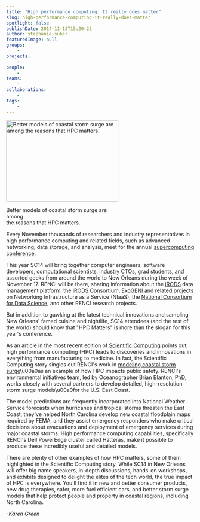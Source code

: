 ```yaml
---
title: "High performance computing: It really does matter"
slug: high-performance-computing-it-really-does-matter
spotlight: false
publishDate: 2014-11-13T15:20:23
author: stephanie-suber
featuredImage: null
groups:
    - 
projects:
    - 
people:
    - 
teams: 
    - 
collaborations:
    - 
tags:
    - 
---
```

<div id="attachment_13849" class="wp-caption alignleft" style="width: 300px"><a href="http://renci.org/wp-content/uploads/2014/11/renci-Irene-ml.jpg"  rel="lightbox[roadtrip]"><img class="size-medium wp-image-13849" src="http://renci.org/wp-content/uploads/2014/11/renci-Irene-ml-300x217.jpg" alt="Better models of coastal storm surge are among  the reasons that HPC matters." width="300" height="217" srcset="https://renci.org/wp-content/uploads/2014/11/renci-Irene-ml-300x217.jpg 300w, https://renci.org/wp-content/uploads/2014/11/renci-Irene-ml.jpg 320w" sizes="(max-width: 300px) 100vw, 300px" /></a></p>
<p class="wp-caption-text">Better models of coastal storm surge are among<br />the reasons that HPC matters.</p>
</div>
<p>Every November thousands of researchers and industry representatives in high performance computing and related fields, such as advanced networking, data storage, and analysis, meet for the annual <a href="http://sc14.supercomputing.org/" target="_blank">supercomputing conference</a>.</p>
<p>This year SC14 will bring together computer engineers, software developers, computational scientists, industry CTOs, grad students, and assorted geeks from around the world to New Orleans during the week of November 17. RENCI will be there, sharing information about the <a href="http://irods.org/" target="_blank">iRODS</a> data management platform, the <a href="http://irods.org/consortium/" target="_blank">iRODS Consortium</a>, <a href="http://renci.org/research/geni/" target="_blank">ExoGENI</a> and related projects on Networking Infrastructure as a Service (NIaaS), the <a href="http://data2discovery.org/" target="_blank">National Consortium for Data Science</a>, and other RENCI research projects.  <!--more--></p>
<p>But in addition to gawking at the latest technical innovations and sampling New Orleans' famed cuisine and nightlife, SC14 attendees (and the rest of the world) should know that "HPC Matters" is more than the slogan for this year's conference.</p>
<p>As an article in the most recent edition of <a href="http://www.scientificcomputing.com/articles/2014/11/hpc-matters-our-quality-life-and-prosperity" target="_blank">Scientific Computing</a> points out, high performance computing (HPC) leads to discoveries and innovations in everything from manufacturing to medicine. In fact, the Scientific Computing story singles out RENCI's work in <a href="http://renci.org/research/coastal-hazards-modeling/" target="_blank">modeling coastal storm surge</a>\u00a0as an example of how HPC impacts public safety. RENCI's environmental initiatives team, led by Oceanographer Brian Blanton, PhD, works closely with several partners to develop detailed, high-resolution storm surge models\u00a0for the U.S. East Coast.</p>
<p>The model predictions are frequently incorporated into National Weather Service forecasts when hurricanes and tropical storms threaten the East Coast, they've helped North Carolina develop new coastal floodplain maps required by FEMA, and they assist emergency responders who make critical decisions about evacuations and deployment of emergency services during major coastal storms. High performance computing capabilities, specifically RENCI's Dell PowerEdge cluster called Hatteras, make it possible to produce these incredibly useful and detailed models.</p>
<p>There are plenty of other examples of how HPC matters, some of them highlighted in the Scientific Computing story. While SC14 in New Orleans will offer big name speakers, in-depth discussions, hands-on workshops, and exhibits designed to delight the elites of the tech world, the true impact of HPC is everywhere. You'll find it in new and better consumer products, new drug therapies, safer, more fuel efficient cars, and better storm surge models that help protect people and property in coastal regions, including North Carolina.</p>
<p><em>-Karen Green</em></p>
<!-- AddThis Advanced Settings generic via filter on the_content --><!-- AddThis Share Buttons generic via filter on the_content -->

